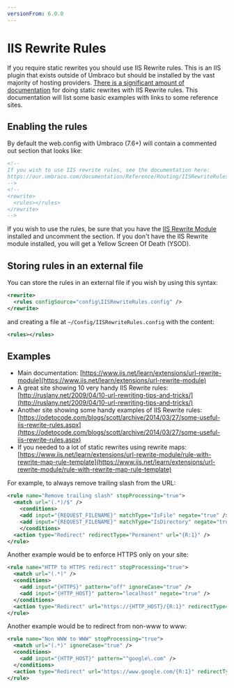 ```yaml
---
versionFrom: 6.0.0
---
```


# IIS Rewrite Rules

If you require static rewrites you should use IIS Rewrite rules. This is an IIS plugin that exists outside of Umbraco
but should be installed by the vast majority of hosting providers. [There is a significant amount of documentation](https://www.iis.net/learn/extensions/url-rewrite-module)
for doing static rewrites with IIS Rewrite rules. This documentation will list some basic examples with links to some reference sites.

## Enabling the rules

By default the web.config with Umbraco (7.6+) will contain a commented out section that looks like:

```xml
<!--
If you wish to use IIS rewrite rules, see the documentation here:
https://our.umbraco.com/documentation/Reference/Routing/IISRewriteRules
-->
<!--
<rewrite>
  <rules></rules>
</rewrite>
-->
```

If you wish to use the rules, be sure that you have the [IIS Rewrite Module](https://www.iis.net/learn/extensions/url-rewrite-module/using-the-url-rewrite-module)
installed and uncomment the <rewrite> section. If you don't have the IIS Rewrite module installed, you will get a Yellow Screen Of Death (YSOD).

## Storing rules in an external file

You can store the rules in an external file if you wish by using this syntax:

```xml
<rewrite>
  <rules configSource="config\IISRewriteRules.config" />
</rewrite>
```

and creating a file at `~/Config/IISRewriteRules.config` with the content:

```xml
<rules></rules>
```

## Examples

* Main documentation: [https://www.iis.net/learn/extensions/url-rewrite-module](https://www.iis.net/learn/extensions/url-rewrite-module)
* A great site showing 10 very handy IIS Rewrite rules: [http://ruslany.net/2009/04/10-url-rewriting-tips-and-tricks/](http://ruslany.net/2009/04/10-url-rewriting-tips-and-tricks/)
* Another site showing some handy examples of IIS Rewrite rules: [https://odetocode.com/blogs/scott/archive/2014/03/27/some-useful-iis-rewrite-rules.aspx](https://odetocode.com/blogs/scott/archive/2014/03/27/some-useful-iis-rewrite-rules.aspx)
* If you needed to a lot of static rewrites using rewrite maps: [https://www.iis.net/learn/extensions/url-rewrite-module/rule-with-rewrite-map-rule-template](https://www.iis.net/learn/extensions/url-rewrite-module/rule-with-rewrite-map-rule-template)

For example, to always remove trailing slash from the URL:

```xml
<rule name="Remove trailing slash" stopProcessing="true">
  <match url="(.*)/$" />
    <conditions>
    <add input="{REQUEST_FILENAME}" matchType="IsFile" negate="true" />
    <add input="{REQUEST_FILENAME}" matchType="IsDirectory" negate="true" />
    </conditions>
  <action type="Redirect" redirectType="Permanent" url="{R:1}" />
</rule>
```

Another example would be to enforce HTTPS only on your site:

```xml
<rule name="HTTP to HTTPS redirect" stopProcessing="true">
  <match url="(.*)" />
  <conditions>
    <add input="{HTTPS}" pattern="off" ignoreCase="true" />
    <add input="{HTTP_HOST}" pattern="localhost" negate="true" />
  </conditions>
  <action type="Redirect" url="https://{HTTP_HOST}/{R:1}" redirectType="Permanent" />
</rule>
```

Another example would be to redirect from non-www to www:

```xml
<rule name="Non WWW to WWW" stopProcessing="true">
  <match url="(.*)" ignoreCase="true" />
  <conditions>
    <add input="{HTTP_HOST}" pattern="^google\.com" />
  </conditions>
  <action type="Redirect" url="https://www.google.com/{R:1}" redirectType="Permanent" />
</rule>
```
